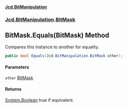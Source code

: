 #### [Jcd.BitManipulation](index.md 'index')

### [Jcd.BitManipulation](Jcd.BitManipulation 'Jcd.BitManipulation').[BitMask](Jcd.BitManipulation.BitMask 'Jcd.BitManipulation.BitMask')

## BitMask.Equals(BitMask) Method

Compares this instance to another for equality.

```csharp
public bool Equals(Jcd.BitManipulation.BitMask other);
```

#### Parameters

<a name='Jcd.BitManipulation.BitMask.Equals(Jcd.BitManipulation.BitMask).other'></a>

`other` [BitMask](Jcd.BitManipulation.BitMask 'Jcd.BitManipulation.BitMask')

#### Returns

[System.Boolean](https://docs.microsoft.com/en-us/dotnet/api/System.Boolean 'System.Boolean')
true if equivalent.